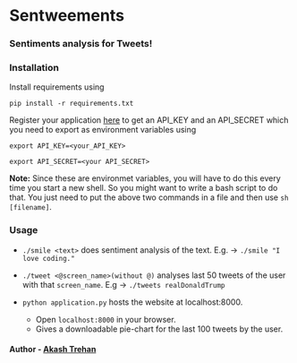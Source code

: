 # Sentweements

### Sentiments analysis for Tweets!

### Installation

Install requirements using

`pip install -r requirements.txt`

Register your application [here](https://apps.twitter.com/) to get an API_KEY and an API_SECRET which you need to export as environment variables using

`export API_KEY=<your_API_KEY>`

`export API_SECRET=<your API_SECRET>`

**Note:** Since these are environmet variables, you will have to do this every time you start a new shell. So you might want to write a bash script to do that. You just need to put the above two commands in a file and then use `sh [filename]`. 

### Usage

 - `./smile <text>` does sentiment analysis of the text. E.g. -> `./smile "I love coding."`

- `./tweet <@screen_name>(without @)` analyses last 50 tweets of the user with that `screen_name`. E.g -> `./tweets realDonaldTrump`

- `python application.py` hosts the website at localhost:8000.
  - Open `localhost:8000` in your browser.
  - Gives a downloadable pie-chart for the last 100 tweets by the user.

#### Author - [Akash Trehan](https://codemaxx.github.io/)

